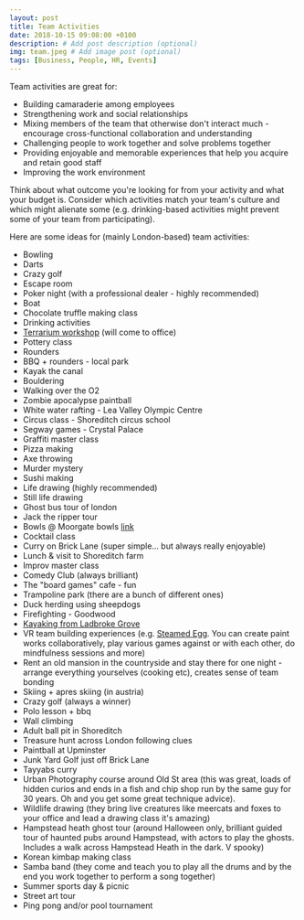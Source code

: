```yaml
---
layout: post
title: Team Activities
date: 2018-10-15 09:08:00 +0100
description: # Add post description (optional)
img: team.jpeg # Add image post (optional)
tags: [Business, People, HR, Events]
---
```


Team activities are great for:
* Building camaraderie among employees
* Strengthening work and social relationships
* Mixing members of the team that otherwise don't interact much - encourage cross-functional collaboration and understanding
* Challenging people to work together and solve problems together
* Providing enjoyable and memorable experiences that help you acquire and retain good staff
* Improving the work environment

Think about what outcome you're looking for from your activity and what your budget is. Consider which activities match your team's culture and which might alienate some (e.g. drinking-based activities might prevent some of your team from participating).

Here are some ideas for (mainly London-based) team activities:
- Bowling
- Darts
- Crazy golf
- Escape room
- Poker night (with a professional dealer - highly recommended)
- Boat
- Chocolate truffle making class
- Drinking activities
- [Terrarium workshop](http://londonterrariums.com/) (will come to office)
- Pottery class
- Rounders
- BBQ + rounders - local park
- Kayak the canal
- Bouldering
- Walking over the O2
- Zombie apocalypse paintball
- White water rafting - Lea Valley Olympic Centre
- Circus class - Shoreditch circus school
- Segway games - Crystal Palace
- Graffiti master class
- Pizza making
- Axe throwing
- Murder mystery
- Sushi making
- Life drawing (highly recommended)
- Still life drawing
- Ghost bus tour of london
- Jack the ripper tour
- Bowls @ Moorgate bowls [link](https://www.openplay.co.uk/view/1717/finsbury-square)
- Cocktail class
- Curry on Brick Lane (super simple... but always really enjoyable)
- Lunch & visit to Shoreditch farm
- Improv master class
- Comedy Club (always brilliant)
- The "board games" cafe - fun
- Trampoline park (there are a bunch of different ones)
- Duck herding using sheepdogs
- Firefighting - Goodwood
- [Kayaking from Ladbroke Grove](https://www.google.co.uk/search?client=safari&hl=en-gb&q=Canalside+Centre+London&ludocid=4936904411986747106&ibp=gwp;0,7&lqi=ChprYXlha2luZyBhdCBsYWRicm9rZSBncm92ZRnwFt__qwYkSg&sa=X&ved=2ahUKEwjI4-qu8YfeAhVjKsAKHUTQCNUQvS4wAXoECAoQRQ)
- VR team building experiences (e.g. [Steamed Egg](https://www.steamedegg.io/). You can create paint works collaboratively, play various games against or with each other, do mindfulness sessions and more)
- Rent an old mansion in the countryside and stay there for one night - arrange everything yourselves (cooking etc), creates sense of team bonding
- Skiing + apres skiing (in austria)
- Crazy golf (always a winner)
- Polo lesson + bbq
- Wall climbing
- Adult ball pit in Shoreditch
- Treasure hunt across London following clues
- Paintball at Upminster
- Junk Yard Golf just off Brick Lane
- Tayyabs curry
- Urban Photography course around Old St area (this was great, loads of hidden curios and ends in a fish and chip shop run by the same guy for 30 years. Oh and you get some great technique advice).
- Wildlife drawing (they bring live creatures like meercats and foxes to your office and lead a drawing class it's amazing)
- Hampstead heath ghost tour (around Halloween only, brilliant guided tour of haunted pubs around Hampstead, with actors to play the ghosts. Includes a walk across Hampstead Heath in the dark. V spooky)
- Korean kimbap making class
- Samba band (they come and teach you to play all the drums and by the end you work together to perform a song together)
- Summer sports day & picnic
- Street art tour
- Ping pong and/or pool tournament
